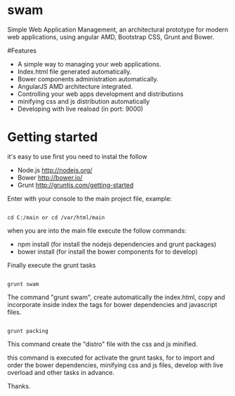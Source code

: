 # swam
Simple Web Application Management, an architectural prototype for modern web applications, using angular AMD, Bootstrap CSS, Grunt and Bower.

#Features

- A simple way to managing your web applications.
- Index.html file generated automatically.
- Bower components administration automatically.
- AngularJS AMD architecture integrated. 
- Controlling your web apps development and distributions
- minifying css and js distribution automatically
- Developing with live reaload (in port: 9000)
 
# Getting started

it's easy to use first you need to instal the follow

- Node.js http://nodejs.org/
- Bower http://bower.io/
- Grunt http://gruntjs.com/getting-started

Enter with your console to the main project file, example:

<code>
cd C:/main or cd /var/html/main
</code>


when you are into the main file execute the follow commands:

- npm install (for install the nodejs dependencies and grunt packages)
- bower install (for install the bower components for to develop)

Finally execute the grunt tasks

<code>
grunt swam
</code>

The command "grunt swam", create automatically the index.html, copy and incorporate inside index the tags for bower dependencies and javascript files.

<code>
grunt packing
</code>

This command create the "distro" file with the css and js minified.


this command is executed for activate the grunt tasks, for to import and order the bower dependencies, minifying css and js files, develop with live overload and other tasks in advance.

Thanks.




